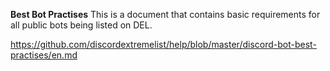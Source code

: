 **Best Bot Practises**
This is a document that contains basic requirements for all public bots being listed on DEL.

<https://github.com/discordextremelist/help/blob/master/discord-bot-best-practises/en.md>
